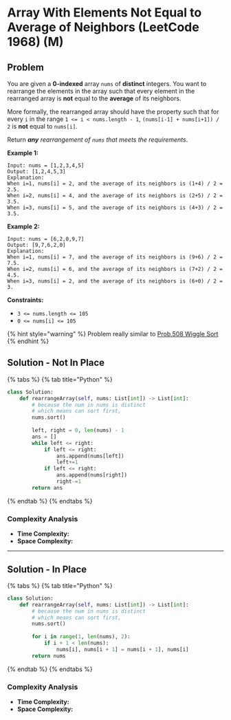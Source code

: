 # Array With Elements Not Equal to Average of Neighbors (LeetCode 1968) (M)

## Problem&#x20;

You are given a **0-indexed** array `nums` of **distinct** integers. You want to rearrange the elements in the array such that every element in the rearranged array is **not** equal to the **average** of its neighbors.

More formally, the rearranged array should have the property such that for every `i` in the range `1 <= i < nums.length - 1`, `(nums[i-1] + nums[i+1]) / 2` is **not** equal to `nums[i]`.

Return _**any** rearrangement of _`nums`_ that meets the requirements_.

**Example 1:**

```
Input: nums = [1,2,3,4,5]
Output: [1,2,4,5,3]
Explanation:
When i=1, nums[i] = 2, and the average of its neighbors is (1+4) / 2 = 2.5.
When i=2, nums[i] = 4, and the average of its neighbors is (2+5) / 2 = 3.5.
When i=3, nums[i] = 5, and the average of its neighbors is (4+3) / 2 = 3.5.
```

**Example 2:**

```
Input: nums = [6,2,0,9,7]
Output: [9,7,6,2,0]
Explanation:
When i=1, nums[i] = 7, and the average of its neighbors is (9+6) / 2 = 7.5.
When i=2, nums[i] = 6, and the average of its neighbors is (7+2) / 2 = 4.5.
When i=3, nums[i] = 2, and the average of its neighbors is (6+0) / 2 = 3.
```

**Constraints:**

* `3 <= nums.length <= 105`
* `0 <= nums[i] <= 105`

{% hint style="warning" %}
Problem really similar to [Prob.508 Wiggle Sort](wiggle-sort-508-m.md)
{% endhint %}

## Solution - Not In Place

{% tabs %}
{% tab title="Python" %}
```python
class Solution:
    def rearrangeArray(self, nums: List[int]) -> List[int]:
        # because the num in nums is distinct
        # which means can sort first, 
        nums.sort()
        
        left, right = 0, len(nums) - 1
        ans = []
        while left <= right:
            if left <= right:
                ans.append(nums[left])
                left+=1
            if left <= right:
                ans.append(nums[right])
                right-=1
        return ans
```
{% endtab %}
{% endtabs %}

### Complexity Analysis

* **Time Complexity:**
* **Space Complexity:**

****

## Solution - In Place

{% tabs %}
{% tab title="Python" %}
```python
class Solution:
    def rearrangeArray(self, nums: List[int]) -> List[int]:
        # because the num in nums is distinct
        # which means can sort first, 
        nums.sort()
        
        for i in range(1, len(nums), 2):
            if i + 1 < len(nums):
                nums[i], nums[i + 1] = nums[i + 1], nums[i]
        return nums
```
{% endtab %}
{% endtabs %}

### Complexity Analysis

* **Time Complexity:**
* **Space Complexity:**
